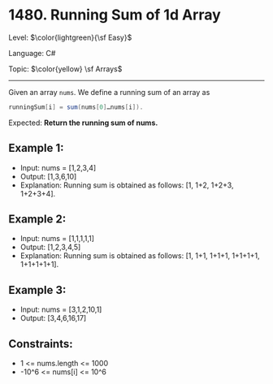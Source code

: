 # 1480. Running Sum of 1d Array

Level: $\color{lightgreen}{\sf Easy}$

Language: C#

Topic: $\color{yellow} \sf Arrays$

---

Given an array `nums`. We define a running sum of an array as 

```csharp
runningSum[i] = sum(nums[0]…nums[i]).
```

Expected: **Return the running sum of nums.**


## Example 1:

- Input: nums = [1,2,3,4]
- Output: [1,3,6,10]
- Explanation: Running sum is obtained as follows: [1, 1+2, 1+2+3, 1+2+3+4].

## Example 2:

- Input: nums = [1,1,1,1,1]
- Output: [1,2,3,4,5]
- Explanation: Running sum is obtained as follows: [1, 1+1, 1+1+1, 1+1+1+1, 1+1+1+1+1].

## Example 3:

- Input: nums = [3,1,2,10,1]
- Output: [3,4,6,16,17]
 
## Constraints:

- 1 <= nums.length <= 1000
- -10^6 <= nums[i] <= 10^6

